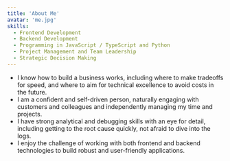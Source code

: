 ```yaml
---
title: 'About Me'
avatar: 'me.jpg'
skills:
  - Frontend Development
  - Backend Development
  - Programming in JavaScript / TypeScript and Python
  - Project Management and Team Leadership
  - Strategic Decision Making
---
```


-  I know how to build a business works, including where to make tradeoffs for speed, and where to aim for technical excellence to avoid costs in the future.
-  I am a confident and self-driven person, naturally engaging with customers and colleagues and independently managing my time and projects.
-  I have strong analytical and debugging skills with an eye for detail, including getting to the root cause quickly, not afraid to dive into the logs.
-  I enjoy the challenge of working with both frontend and backend technologies to build robust and user-friendly applications.